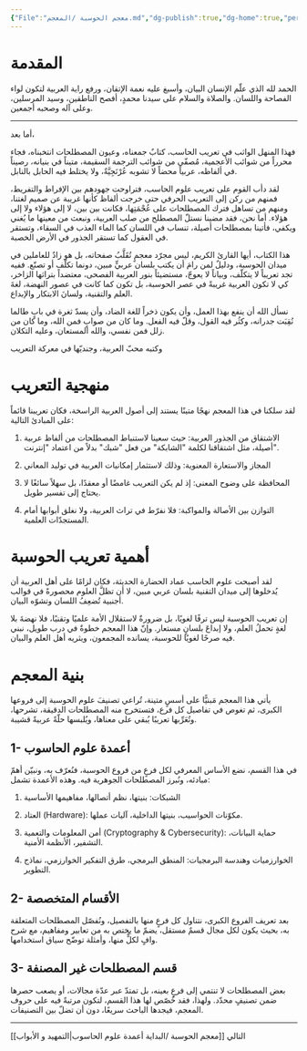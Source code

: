 ```yaml
---
{"File":"معجم الحوسبة /المعجم.md","dg-publish":true,"dg-home":true,"permalink":"/معجم الحوسبة /المقدمة/","tags":["gardenEntry"],"dgPassFrontmatter":true}
---
```


# المقدمة 

الحمد لله الذي علّم الإنسان البيان، وأسبغ عليه نعمة الإتقان، ورفع راية العربية لتكون لواء الفصاحة واللسان. والصلاة والسلام على سيدنا محمدٍ، أفصح الناطقين، وسيد المرسلين، وعلى آله وصحبه أجمعين.

---

أما بعد،

فهذا المنهل الواثب في تعريب الحاسب، كتابٌ جمعناه، وعيون المصطلحات انتخبناه، فجاء محرراً من شوائب الأعجمية، مُصفّى من شوائب الترجمة السقيمة، متيناً في بنيانه، رصيناً في ألفاظه، عربياً محضاً لا تشوبه عُرْنَجِيَّةٌ، ولا يختلط فيه الحابل بالنابل.

لقد دأب القوم على تعريب علوم الحاسب، فتراوحت جهودهم بين الإفراط والتفريط، فمنهم من ركن إلى التعريب الحرفي حتى خرجت ألفاظ كأنها غريبة عن صميم لغتنا، ومنهم من تساهل فترك المصطلحات على عُجْمَتِها، فكانت بين بين، لا إلى هؤلاء ولا إلى هؤلاء. أما نحن، فقد مضينا نستلّ المصطلح من صلب العربية، ونبعث من معينها ما يُغني ويكفي، فأتينا بمصطلحات أصيلة، تنساب في اللسان كما الماء العذب في السقاء، وتستقر في العقول كما تستقر الجذور في الأرض الخصبة.

هذا الكتاب، أيها القارئ الكريم، ليس مجرّد معجمٍ تُقَلَّبُ صفحاته، بل هو زادٌ للعاملين في ميدان الحوسبة، ودليلٌ لمن رامَ أن يكتب بلسان عربيٍّ مبين، دونما تكلّف أو تصنّع. ففيه تجد تعريباً لا يتكلّف، وبياناً لا يعوجّ، مستضيئاً بنور العربية الفصحى، معتضداً بتراثها الزاخر، كي لا تكون العربية غريبةً في عصر الحوسبة، بل تكون كما كانت في عصور النهضة، لغةَ العلم والتقنية، ولسانَ الابتكار والإبداع.

نسأل الله أن ينفع بهذا العمل، وأن يكون ذخراً للغة الضاد، وأن يسدّ ثغرة في بابٍ طالما نُقِبَت جدرانه، وكثُر فيه القول، وقلّ فيه الفعل. وما كان من صوابٍ فمن الله، وما كان من زلل فمن نفسي، والله المستعان، وعليه التكلان.

وكتبه
محبّ العربية، وجنديّها في معركة التعريب

# منهجية التعريب

لقد سلكنا في هذا المعجم نهجًا متينًا يستند إلى أصول العربية الراسخة، فكان تعريبنا قائماً على المبادئ التالية:

1. الاشتقاق من الجذور العربية: حيث سعينا لاستنباط المصطلحات من ألفاظ عربية أصيلة، مثل اشتقاقنا لكلمة "الشابكة" من فعل "شبك" بدلاً من اعتماد "إنترنت".


2. المجاز والاستعارة المعنوية: وذلك لاستثمار إمكانيات العربية في توليد المعاني


3. المحافظة على وضوح المعنى: إذ لم يكن التعريب غامضًا أو معقدًا، بل سهلاً سائغًا لا يحتاج إلى تفسير طويل.


4. التوازن بين الأصالة والمواكبة: فلا نفرّط في تراث العربية، ولا نغلق أبوابها أمام المستجدّات العلمية.



# أهمية تعريب الحوسبة

لقد أصبحت علوم الحاسب عماد الحضارة الحديثة، فكان لزامًا على أهل العربية أن يُدخلوها إلى ميدان التقنية بلسان عربي مبين، لا أن تظلَّ العلوم محصورةً في قوالب أجنبية تُضعِفُ اللسان وتشوّه البيان.

إن تعريب الحوسبة ليس ترفًا لغويًا، بل ضرورةٌ لاستقلال الأمة علميًا وتقنيًا، فلا نهضةَ بلا لغةٍ تحملُ العلم، ولا إبداعَ بلسانٍ مستعار. وإنّ هذا المعجم خطوةٌ في درب طويل، نبني فيه صرحًا لغويًا للحوسبة، يسانده المجمعون، ويثريه أهل العلم والبيان.

# بنية المعجم

يأتي هذا المعجم مَبنيًّا على أسسٍ متينة، تُراعي تصنيفَ علوم الحوسبة إلى فروعها الكبرى، ثم تغوص في تفاصيل كل فرع، فتستخرج منه المصطلحات الدقيقة، تشرحها، وتُعَرِّبها تعريبًا يُبقي على معناها، ويُلبسها حلّةً عربيةً قشيبة.

## 1- أعمدة علوم الحاسوب

في هذا القسم، نضع الأساس المعرفي لكل فرعٍ من فروع الحوسبة، فنُعرّف به، ونبيّن أهمّ مبادئه، ونُبرز المصطلحات الجوهرية فيه. وهذه الأعمدة تشمل:

 1. الشبكات: بنيتها، نظم أتصالها، مفاهيمها الأساسية

 2. العتاد (Hardware): مكوّنات الحواسيب، بنيتها الداخلية، آليات عملها.

3. أمن المعلومات والتعمية (Cryptography & Cybersecurity): حماية البيانات، التشفير، الأنظمة الأمنية.

4. الخوارزميات وهندسة البرمجيات: المنطق البرمجي، طرق التفكير الخوارزمي، نماذج التطوير.


## 2- الأقسام المتخصصة

بعد تعريف الفروع الكبرى، نتناول كل فرعٍ منها بالتفصيل، ونُفصّل المصطلحات المتعلقة به، بحيث يكون لكل مجال قسمٌ مستقل، يضمّ ما يختص به من تعابير ومفاهيم، مع شرح وافٍ لكلٍّ منها، وأمثلة توضّح سياق استخدامها.

## 3- قسم المصطلحات غير المصنفة

بعض المصطلحات لا تنتمي إلى فرعٍ بعينه، بل تمتدّ عبر عدّة مجالات، أو يصعب حصرها ضمن تصنيفٍ محدّد. ولهذا، فقد خُصّص لها هذا القسم، لتكون مرتبةً فيه على حروف المعجم، فيجدها الباحث سريعًا، دون أن تضلّ بين التصنيفات.

---

التالي [[معجم الحوسبة /البداية أعمدة علوم الحاسوب\|التمهيد و الأبواب]]

